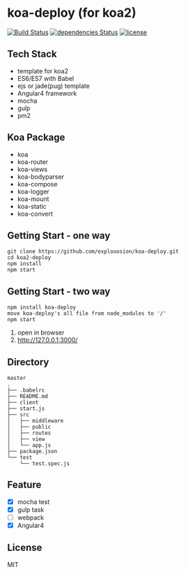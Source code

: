 # koa-deploy (for koa2)

[![Build Status](https://travis-ci.org/explooosion/koa-deploy.svg?branch=master)](https://travis-ci.org/explooosion/koa-deploy)
[![dependencies Status](https://david-dm.org/explooosion/koa-deploy.svg)](https://david-dm.org/)
[![license](https://img.shields.io/github/license/mashape/apistatus.svg)](https://github.com/explooosion/koa-deploy/blob/master/LICENSE)


## Tech Stack
+ template for koa2
+ ES6/ES7 with Babel
+ ejs or jade(pug) template
+ Angular4 framework
+ mocha
+ gulp
+ pm2
  
## Koa Package
+ koa
+ koa-router
+ koa-views  
+ koa-bodyparser
+ koa-compose
+ koa-logger
+ koa-mount
+ koa-static
+ koa-convert
  
## Getting Start - one way
```
git clone https://github.com/explooosion/koa-deploy.git
cd koa2-deploy
npm install
npm start
```

## Getting Start - two way
```
npm install koa-deploy
move koa-deploy's all file from node_modules to '/'
npm start
```

1. open in browser
2. http://127.0.0.1:3000/
  
## Directory
```
master
.
├── .babelrc
├── README.md
├── client
├── start.js
├── src
│   ├── middleware
│   ├── public
│   ├── routes
│   ├── view
│   └── app.js
├── package.json
└── test
    └── test.spec.js

```
  
## Feature
- [x] mocha test
- [x] gulp task
- [ ] webpack
- [x] Angular4
  
## License
MIT
